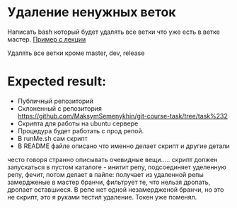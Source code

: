 # Удаление ненужных веток
Написать bash который будет удалять все ветки что уже есть в ветке мастер. [Пример с лекции](https://github.com/MaksymSemenykhin/git-course-example-1.3) 


Удалять все ветки кроме master, dev, release


# Expected result:
- Публичный репозиторий
- Склоненный с репозитория https://github.com/MaksymSemenykhin/git-course-task/tree/task%232
- Скрипта  для работы на ubuntu сервере
- Процедура будет работать с прод репой.
- В runMe.sh сам скрипт
- В README файле описано что именно делает скрипт и другие детали

често говоря странно описывать очевидные вещи.....
скрипт должен запускаться в пустом каталоге  - инитит репу,
подсоединяет уделенную репу, фечит, потом делает в пайпе:
получает из удаленной репы замердженые в мастер бранчи, фильтрует те, 
что нельзя дропать, дропает оставшиеся. В репе нет одной незамердженой бранчи,
но это не скрипт, это я руками тестил удаление. Токен уже поменял.

